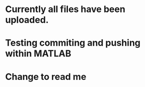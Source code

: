 # Currently all files have been uploaded.
# Testing commiting and pushing within MATLAB
# Change to read me
